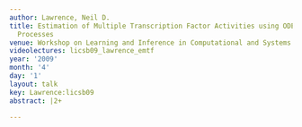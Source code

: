 ```yaml
---
author: Lawrence, Neil D.
title: Estimation of Multiple Transcription Factor Activities using ODEs and Gaussian
  Processes
venue: Workshop on Learning and Inference in Computational and Systems Biology (LICSB)
videolectures: licsb09_lawrence_emtf
year: '2009'
month: '4'
day: '1'
layout: talk
key: Lawrence:licsb09
abstract: |2+

---
```

